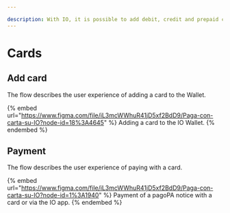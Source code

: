 ```yaml
---

description: With IO, it is possible to add debit, credit and prepaid cards (enabled for e-commerce transactions) to your Wallet and pay pagoPA notices.
---
```


# Cards

## Add card

The flow describes the user experience of adding a card to the Wallet.

{% embed url="https://www.figma.com/file/iL3mcWWhuR41jD5xf2BdD9/Paga-con-carta-su-IO?node-id=18%3A4645" %} Adding a card to the IO Wallet. {% endembed %}

## Payment

The flow describes the user experience of paying with a card.

{% embed url="https://www.figma.com/file/iL3mcWWhuR41jD5xf2BdD9/Paga-con-carta-su-IO?node-id=1%3A1940" %} Payment of a pagoPA notice with a card or via the IO app. {% endembed %}

